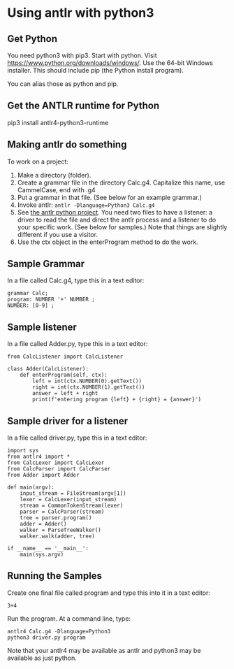 # Using antlr with python3

## Get Python

You need python3 with pip3.
Start with python. Visit https://www.python.org/downloads/windows/.
Use the 64-bit Windows installer. This should include pip (the Python
install program).

You can alias those as python and pip.

## Get the ANTLR runtime for Python

pip3 install antlr4-python3-runtime

## Making antlr do something

To work on a project:

1. Make a directory (folder).
2. Create a grammar file in the directory Calc.g4. Capitalize this name, use CammelCase, end with .g4
3. Put a grammar in that file. (See below for an example grammar.)
4. Invoke antlr: `antlr -Dlanguage=Python3 Calc.g4`
5. See [the antlr python project](https://github.com/antlr/antlr4/blob/master/doc/python-target.md). You need two files to have a listener: a driver to read the file and direct the antlr process and a listener to do your specific work. (See below for samples.) Note that things are slightly different if you use a visitor.
6. Use the ctx object in the enterProgram method to do the work.

## Sample Grammar

In a file called Calc.g4, type this in a text editor:

    grammar Calc;
    program: NUMBER '+' NUMBER ;
    NUMBER: [0-9] ;

## Sample listener

In a file called Adder.py, type this in a text editor:

    from CalcListener import CalcListener
    
    class Adder(CalcListener):
        def enterProgram(self, ctx):
            left = int(ctx.NUMBER(0).getText())
            right = int(ctx.NUMBER(1).getText())
            answer = left + right
            print(f'entering program {left} + {right} = {answer}')

## Sample driver for a listener

In a file called driver.py, type this in a text editor:

    import sys
    from antlr4 import *
    from CalcLexer import CalcLexer
    from CalcParser import CalcParser
    from Adder import Adder
    
    def main(argv):
        input_stream = FileStream(argv[1])
        lexer = CalcLexer(input_stream)
        stream = CommonTokenStream(lexer)
        parser = CalcParser(stream)
        tree = parser.program()
        adder = Adder()
        walker = ParseTreeWalker()
        walker.walk(adder, tree)
    
    if __name__ == '__main__':
        main(sys.argv)

## Running the Samples

Create one final file called program and type this into it in a text editor:

    3+4

Run the program. At a command line, type:

    antlr4 Calc.g4 -Dlanguage=Python3
    python3 driver.py program

Note that your antlr4 may be available as antlr and python3 may be available as just python.

